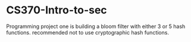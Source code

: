 # CS370-Intro-to-sec

Programming project one is building a bloom filter with either 3 or 5 hash functions.
recommended not to use cryptographic hash functions.
